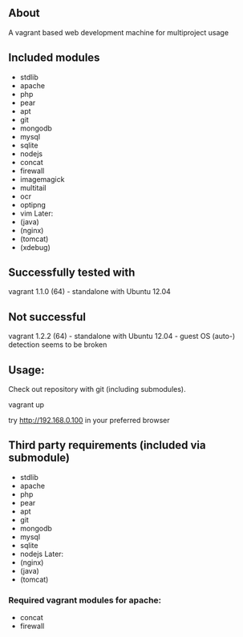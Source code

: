 ## About
A vagrant based web development machine for multiproject usage

## Included modules
 - stdlib
 - apache
 - php
 - pear
 - apt
 - git
 - mongodb
 - mysql
 - sqlite
 - nodejs
 - concat
 - firewall
 - imagemagick
 - multitail
 - ocr
 - optipng
 - vim
Later:
 - (java)
 - (nginx) 
 - (tomcat)
 - (xdebug)

## Successfully tested with
vagrant 1.1.0 (64) - standalone with Ubuntu 12.04

## Not successful
vagrant 1.2.2 (64) - standalone with Ubuntu 12.04 
                   - guest OS (auto-) detection seems to be broken

## Usage:
Check out repository with git (including submodules).

vagrant up

try http://192.168.0.100 in your preferred browser

## Third party requirements (included via submodule)
 - stdlib
 - apache 
 - php
 - pear
 - apt
 - git
 - mongodb
 - mysql
 - sqlite
 - nodejs
Later:
 - (nginx)
 - (java)
 - (tomcat)
 
### Required vagrant modules for apache:
 - concat
 - firewall

